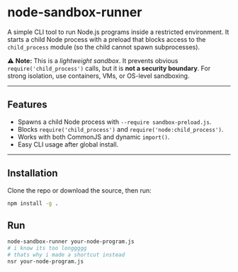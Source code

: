 # node-sandbox-runner

A simple CLI tool to run Node.js programs inside a restricted environment.
It starts a child Node process with a preload that blocks access to the `child_process` module (so the child cannot spawn subprocesses).

⚠️ **Note:** This is a *lightweight sandbox*. It prevents obvious `require('child_process')` calls, but it is **not a security boundary**. For strong isolation, use containers, VMs, or OS-level sandboxing.

---

## Features

- Spawns a child Node process with `--require sandbox-preload.js`.
- Blocks `require('child_process')` and `require('node:child_process')`.
- Works with both CommonJS and dynamic `import()`.
- Easy CLI usage after global install.

---

## Installation

Clone the repo or download the source, then run:

```sh
npm install -g .
```

## Run

```sh
node-sandbox-runner your-node-program.js
# i know its too longgggg
# thats why i made a shortcut instead
nsr your-node-program.js
```
